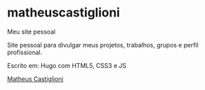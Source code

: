 # matheuscastiglioni
Meu site pessoal

Site pessoal para divulgar meus projetos, trabalhos, grupos e perfil profissional.

Escrito em: Hugo com HTML5, CSS3 e JS

[Matheus Castiglioni](http://www.matheuscastiglioni.com.br/)

